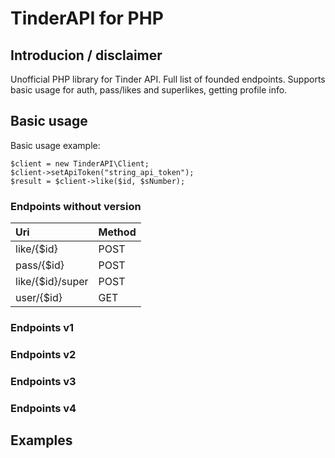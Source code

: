 # TinderAPI for PHP

## Introducion / disclaimer
Unofficial PHP library for Tinder API. 
Full list of founded endpoints. 
Supports basic usage for auth, pass/likes and superlikes, getting profile info.

## Basic usage
Basic usage example: 

```
$client = new TinderAPI\Client;
$client->setApiToken("string_api_token");
$result = $client->like($id, $sNumber);
```

### Endpoints without version
| Uri  | Method |
| :--- | :--- |
| like/{$id}  | POST  |
| pass/{$id}  | POST  |
| like/{$id}/super  | POST  |
| user/{$id}  | GET  |
### Endpoints v1
### Endpoints v2

### Endpoints v3
### Endpoints v4
## Examples